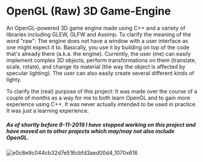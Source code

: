 # OpenGL (Raw) 3D Game-Engine

An OpenGL-powered 3D game engine made using C++ and a variety of libraries including GLEW, GLFW and Assimp. To clarify the meaning of the word "raw": The engine does not have a window with a user interface as one might expect it to. Basically, you use it by building on top of the code that's already there (a.k.a. the engine). Currently, the user (me) can easily implement complex 3D objects, perform transformations on them (translate, scale, rotate), and change its material (the way the object is affected by specular lighting). The user can also easily create several different kinds of lighty.

To clarify the (real) purpose of this project: It was made over the course of a couple of months as a way for me to both learn OpenGL and to gain more experience using C++. It was never actually intended to be used in practice. It was just a learning experience.

##### As of shortly before 9-11-2019 I have stopped working on this project and have moved on to other projects which may/may not also include OpenGL.

![e0c8e9c044cb32d7e516cbfd3aed00d4_1070x616](https://user-images.githubusercontent.com/31830553/68535892-d177b280-0349-11ea-938e-23ccef522f57.png)
